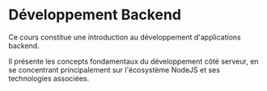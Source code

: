 # Développement Backend

Ce cours constitue une introduction au développement d'applications backend.

Il présente les concepts fondamentaux du développement côté serveur, en se concentrant principalement sur l'écosystème NodeJS et ses technologies associées.

